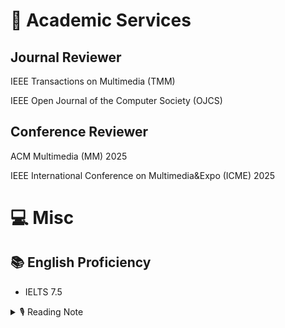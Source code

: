 

# 💬 Academic Services
## Journal Reviewer
IEEE Transactions on Multimedia (TMM)

IEEE Open Journal of the Computer Society (OJCS)

## Conference Reviewer
ACM Multimedia (MM) 2025

IEEE International Conference on Multimedia&Expo (ICME) 2025


# 💻 Misc
## 📚 English Proficiency
- IELTS 7.5

<details>
<summary>🎙 Reading Note</summary>
<pre><code>06/2025 语言的边界就是思想的边界 语言向前进一步 思想也就向前进一步。
12/2024 也许所有的日子都会过去但不会被遗忘/时光如此清澈像一条流淌的/河流。 -- 《河流 川川》
02/2024 悲欢离合总无情，一任阶前，点滴到天明。 -- 《虞美人 听雨》
06/2023 况是青春日将暮，桃花乱落如红雨。 -- 《将进酒》
05/2023 愿我人族，于此魂梦江海、万古河山之间，星火世传，奋飞不辍。 -- 《古剑奇谭三》
11/2022 还君明珠双泪垂，恨不相逢未嫁时。 -- 《节妇吟·寄东平李司空师道》
07/2020 他说他一直在研究我的灵魂，结果发现其中空虚无物。他说我实际上没有灵魂，没有丝毫人性，没有人任何一条在人类灵魂中占神圣地位的道德原则，所有这些都与我格格不入。--  《局外人》
11/2019 愿为江水，与君重逢。 -- 《命运 文在寅自传》
</code></pre>
</details>

[//]: # (## 🎥 Photos)

[//]: # (## 🎥 Photos)

[//]: # ()
[//]: # (<div style="display: flex; flex-wrap: wrap; justify-content: space-between; margin-left: 3%;">)

[//]: # (  )
[//]: # (  <figure style="width: 48%; margin-bottom: 20px;">)

[//]: # (    <img src="/images/view3.jpg" alt="Huashan Mountain, Shanxi, 2023" style="width: 100%; height: auto;">)

[//]: # (    <figcaption style="text-align: center; font-style: italic; margin-top: 8px;">)

[//]: # (      Huashan Mountain, Shanxi, 2023)

[//]: # (    </figcaption>)

[//]: # (  </figure>)

[//]: # (  )
[//]: # (  <figure style="width: 48%; margin-bottom: 20px;">)

[//]: # (    <img src="/images/view1.png" alt="Mutianyu Great Wall, Beijing, 2023" style="width: 100%; height: auto;">)

[//]: # (    <figcaption style="text-align: center; font-style: italic; margin-top: 8px;">)

[//]: # (      Mutianyu Great Wall, Beijing, 2023)

[//]: # (    </figcaption>)

[//]: # (  </figure>)

[//]: # (  )
[//]: # (  <figure style="width: 48%; margin-bottom: 20px;">)

[//]: # (    <img src="/images/view2.jpg" alt="Yanqi Lake, Beijing, 2024" style="width: 100%; height: auto;">)

[//]: # (    <figcaption style="text-align: center; font-style: italic; margin-top: 8px;">)

[//]: # (      Yanqi Lake, Beijing, 2024)

[//]: # (    </figcaption>)

[//]: # (  </figure>)

[//]: # (  )
[//]: # (  <figure style="width: 48%; margin-bottom: 20px;">)

[//]: # (    <img src="/images/view4.jpg" alt="Celebration for new year, Beijing, 2025" style="width: 100%; height: auto;">)

[//]: # (    <figcaption style="text-align: center; font-style: italic; margin-top: 8px;">)

[//]: # (      Celebration for new year, Beijing, 2025)

[//]: # (    </figcaption>)

[//]: # (  </figure>)

[//]: # (  )
[//]: # (</div>)
